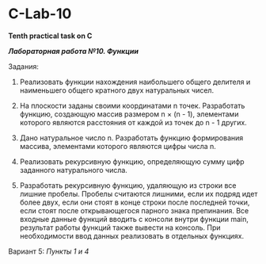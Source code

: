 # C-Lab-10
<strong>Tenth practical task on C</strong>

<b><i>Лабораторная работа №10. Функции</b></i>

Задания: 

1. Реализовать функции нахождения наибольшего общего делителя и наименьшего общего
кратного двух натуральных чисел.

2. На плоскости заданы своими координатами n точек. Разработать функцию, создающую
массив размером n × (n - 1), элементами которого являются расстояния от каждой из точек
до n - 1 других.

3. Дано натуральное число n. Разработать функцию формирования массива, элементами
которого являются цифры числа n.

4. Реализовать рекурсивную функцию, определяющую сумму цифр заданного натурального
числа.

5. Разработать рекурсивную функцию, удаляющую из строки все лишние пробелы. Пробелы
считаются лишними, если их подряд идет более двух, если они стоят в конце строки после
последней точки, если стоят после открывающегося парного знака препинания.
Все входные данные функций вводить с консоли внутри функции main, результат работы функций
также вывести на консоль. При необходимости ввод данных реализовать в отдельных функциях.

Вариант 5: <i>Пункты 1 и 4</i>
